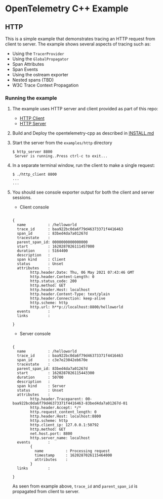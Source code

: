 # OpenTelemetry C++  Example

## HTTP

This is a simple example that demonstrates tracing an HTTP request from client
to server. The example shows several aspects of tracing such as:

* Using the `TracerProvider`
* Using the `GlobalPropagator`
* Span Attributes
* Span Events
* Using the ostream exporter
* Nested spans (TBD)
* W3C Trace Context Propagation

### Running the example

1. The example uses HTTP server and client provided as part of this repo:
    * [HTTP
      Client](https://github.com/open-telemetry/opentelemetry-cpp/tree/main/ext/include/opentelemetry/ext/http/client)
    * [HTTP
      Server](https://github.com/open-telemetry/opentelemetry-cpp/tree/main/ext/include/opentelemetry/ext/http/server)

2. Build and Deploy the opentelemetry-cpp as described in
   [INSTALL.md](../../INSTALL.md)

3. Start the server from the `examples/http` directory

   ```console
   $ http_server 8800
    Server is running..Press ctrl-c to exit...
   ```

4. In a separate terminal window, run the client to make a single request:

    ```console
    $ ./http_client 8800
    ...
    ...
    ```

5. You should see console exporter output for both the client and server
   sessions.
   * Client console

   ```console

   {
     name          : /helloworld
     trace_id      : baa922bc0da6f79d46373371f4416463
     span_id       : 83bed4da7a01267d
     tracestate    :
     parent_span_id: 0000000000000000
     start         : 1620287026111457000
     duration      : 5164400
     description   :
     span kind     : Client
     status        : Unset
     attributes    :
           http.header.Date: Thu, 06 May 2021 07:43:46 GMT
           http.header.Content-Length: 0
           http.status_code: 200
           http.method: GET
           http.header.Host: localhost
           http.header.Content-Type: text/plain
           http.header.Connection: keep-alive
           http.scheme: http
           http.url: h**p://localhost:8800/helloworld
     events        :
     links         :

   }
   ```

   * Server console

   ```console

   {
     name          : /helloworld
     trace_id      : baa922bc0da6f79d46373371f4416463
     span_id       : c3e7e23042eb670e
     tracestate    :
     parent_span_id: 83bed4da7a01267d
     start         : 1620287026115443300
     duration      : 50700
     description   :
     span kind     : Server
     status        : Unset
     attributes    :
           http.header.Traceparent: 00-baa922bc0da6f79d46373371f4416463-83bed4da7a01267d-01
           http.header.Accept: */*
           http.request_content_length: 0
           http.header.Host: localhost:8800
           http.scheme: http
           http.client_ip: 127.0.0.1:50792
           http.method: GET
           net.host.port: 8800
           http.server_name: localhost
     events        :
           {
             name          : Processing request
             timestamp     : 1620287026115464000
             attributes    :
           }
     links         :

   }
   ```

   As seen from example above, `trace_id` and `parent_span_id` is propagated
   from client to server.
